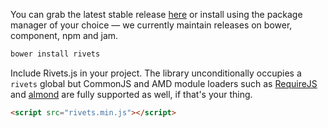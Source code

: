 You can grab the latest stable release [here](/dist/rivets.min.js) or install using the package manager of your choice — we currently maintain releases on bower, component, npm and jam.

```bash
bower install rivets
```

Include Rivets.js in your project. The library unconditionally occupies a `rivets` global but CommonJS and AMD module loaders such as [RequireJS](http://requirejs.org/) and [almond](https://github.com/jrburke/almond) are fully supported as well, if that's your thing.

```html
<script src="rivets.min.js"></script>
```
